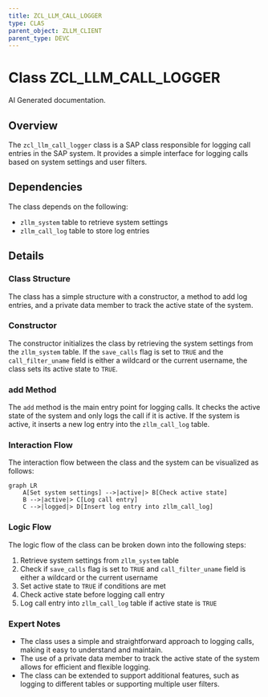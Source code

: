 ```yaml
---
title: ZCL_LLM_CALL_LOGGER
type: CLAS
parent_object: ZLLM_CLIENT
parent_type: DEVC
---
```


# Class ZCL_LLM_CALL_LOGGER

AI Generated documentation.

## Overview

The `zcl_llm_call_logger` class is a SAP class responsible for logging call entries in the SAP system. It provides a simple interface for logging calls based on system settings and user filters.

## Dependencies

The class depends on the following:

* `zllm_system` table to retrieve system settings
* `zllm_call_log` table to store log entries

## Details

### Class Structure

The class has a simple structure with a constructor, a method to add log entries, and a private data member to track the active state of the system.

### Constructor

The constructor initializes the class by retrieving the system settings from the `zllm_system` table. If the `save_calls` flag is set to `TRUE` and the `call_filter_uname` field is either a wildcard or the current username, the class sets its active state to `TRUE`.

### add Method

The `add` method is the main entry point for logging calls. It checks the active state of the system and only logs the call if it is active. If the system is active, it inserts a new log entry into the `zllm_call_log` table.

### Interaction Flow

The interaction flow between the class and the system can be visualized as follows:

```mermaid
graph LR
    A[Set system settings] -->|active|> B[Check active state]
    B -->|active|> C[Log call entry]
    C -->|logged|> D[Insert log entry into zllm_call_log]
```

### Logic Flow

The logic flow of the class can be broken down into the following steps:

1. Retrieve system settings from `zllm_system` table
2. Check if `save_calls` flag is set to `TRUE` and `call_filter_uname` field is either a wildcard or the current username
3. Set active state to `TRUE` if conditions are met
4. Check active state before logging call entry
5. Log call entry into `zllm_call_log` table if active state is `TRUE`

### Expert Notes

* The class uses a simple and straightforward approach to logging calls, making it easy to understand and maintain.
* The use of a private data member to track the active state of the system allows for efficient and flexible logging.
* The class can be extended to support additional features, such as logging to different tables or supporting multiple user filters.
